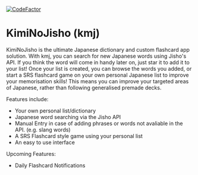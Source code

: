 [![CodeFactor](https://www.codefactor.io/repository/github/lewisjwilson/kmj/badge)](https://www.codefactor.io/repository/github/lewisjwilson/kmj)

# KimiNoJisho (kmj)

KimiNoJisho is the ultimate Japanese dictionary and custom flashcard app solution. With kmj, you can search for new Japanese words using Jisho's API. If you think the word will come in handy later on, just star it to add it to your list! Once your list is created, you can browse the words you added, or start a SRS flashcard game on your own personal Japanese list to improve your memorisation skills! This means you can improve your targeted areas of Japanese, rather than following generalised premade decks.


Features include:
- Your own personal list/dictionary
- Japanese word searching via the Jisho API
- Manual Entry in case of adding phrases or words not avaliable in the API. (e.g. slang words)
- A SRS Flashcard style game using your personal list
- An easy to use interface

Upcoming Features:
- Daily Flashcard Notifications

